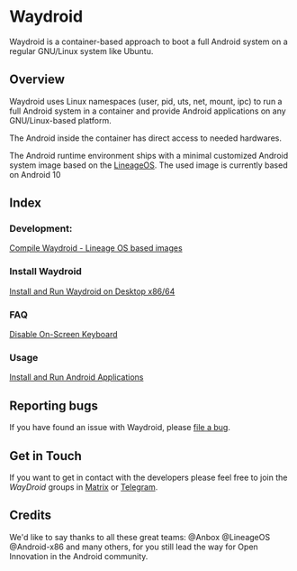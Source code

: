 # Waydroid

Waydroid is a container-based approach to boot a full Android system on a regular GNU/Linux system like Ubuntu.

## Overview

Waydroid uses Linux namespaces \(user, pid, uts, net, mount, ipc\) to run a full Android system in a container and provide Android applications on any GNU/Linux-based platform.

The Android inside the container has direct access to needed hardwares.

The Android runtime environment ships with a minimal customized Android system image based on the [LineageOS](https://lineageos.org/). The used image is currently based on Android 10

## Index

### Development:

[Compile Waydroid - Lineage OS based images](development/compile-waydroid-lineage-os-based-images.md)

### Install Waydroid

[Install and Run Waydroid on Desktop x86/64](usage/install-on-desktops.md)

### FAQ

[Disable On-Screen Keyboard](faq/disable-on-screen-keyboard.md)

### Usage

[Install and Run Android Applications](usage/install-and-run-android-applications.md)

## Reporting bugs

If you have found an issue with Waydroid, please [file a bug](https://github.com/Waydroid/waydroid/issues/new).

## Get in Touch

If you want to get in contact with the developers please feel free to join the _WayDroid_ groups in [Matrix](https://matrix.to/#/#waydroid:connolly.tech) or [Telegram](https://t.me/WayDroid).

## Credits

We'd like to say thanks to all these great teams: @Anbox @LineageOS @Android-x86 and many others, for you still lead the way for Open Innovation in the Android community.

